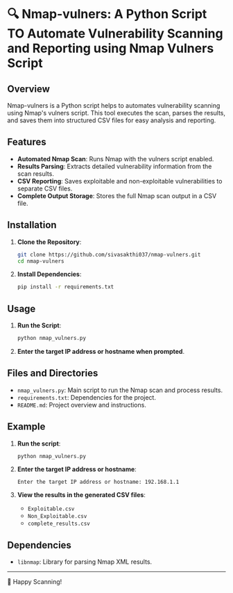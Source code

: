 # 🔍 Nmap-vulners: A Python Script TO Automate Vulnerability Scanning and Reporting using Nmap Vulners Script

## Overview

Nmap-vulners is a Python script helps to automates vulnerability scanning using Nmap's vulners script. This tool executes the scan, parses the results, and saves them into structured CSV files for easy analysis and reporting.

## Features

- **Automated Nmap Scan**: Runs Nmap with the vulners script enabled.
- **Results Parsing**: Extracts detailed vulnerability information from the scan results.
- **CSV Reporting**: Saves exploitable and non-exploitable vulnerabilities to separate CSV files.
- **Complete Output Storage**: Stores the full Nmap scan output in a CSV file.

## Installation

1. **Clone the Repository**:
    ```sh
    git clone https://github.com/sivasakthi037/nmap-vulners.git
    cd nmap-vulners
    ```

2. **Install Dependencies**:
    ```sh
    pip install -r requirements.txt
    ```

## Usage

1. **Run the Script**:
    ```sh
    python nmap_vulners.py
    ```

2. **Enter the target IP address or hostname when prompted**.

## Files and Directories

- `nmap_vulners.py`: Main script to run the Nmap scan and process results.
- `requirements.txt`: Dependencies for the project.
- `README.md`: Project overview and instructions.

## Example

1. **Run the script**:
    ```sh
    python nmap_vulners.py
    ```

2. **Enter the target IP address or hostname**:
    ```
    Enter the target IP address or hostname: 192.168.1.1
    ```

3. **View the results in the generated CSV files**:
    - `Exploitable.csv`
    - `Non_Exploitable.csv`
    - `complete_results.csv`

## Dependencies

- `libnmap`: Library for parsing Nmap XML results.

---

🚀 Happy Scanning!
